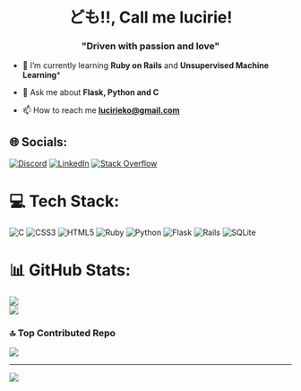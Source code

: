 <h1 align="center">ども!!, Call me lucirie!</h1>
<h3 align="center">"Driven with passion and love"</h3>

- 🌱 I’m currently learning **Ruby on Rails** and **Unsupervised Machine Learning***

- 💬 Ask me about **Flask, Python and C**

- 📫 How to reach me **lucirieko@gmail.com**

## 🌐 Socials:
[![Discord](https://img.shields.io/badge/Discord-%237289DA.svg?logo=discord&logoColor=white)](https://discord.gg/lucirie) [![LinkedIn](https://img.shields.io/badge/LinkedIn-%230077B5.svg?logo=linkedin&logoColor=white)](https://linkedin.com/in/ziad-alezzi-8727bb345) [![Stack Overflow](https://img.shields.io/badge/-Stackoverflow-FE7A16?logo=stack-overflow&logoColor=white)](https://stackoverflow.com/users/27984923/lucirie) 

# 💻 Tech Stack:
![C](https://img.shields.io/badge/c-%2300599C.svg?style=plastic&logo=c&logoColor=white) ![CSS3](https://img.shields.io/badge/css3-%231572B6.svg?style=plastic&logo=css3&logoColor=white) ![HTML5](https://img.shields.io/badge/html5-%23E34F26.svg?style=plastic&logo=html5&logoColor=white) ![Ruby](https://img.shields.io/badge/ruby-%23CC342D.svg?style=plastic&logo=ruby&logoColor=white) ![Python](https://img.shields.io/badge/python-3670A0?style=plastic&logo=python&logoColor=ffdd54) ![Flask](https://img.shields.io/badge/flask-%23000.svg?style=plastic&logo=flask&logoColor=white) ![Rails](https://img.shields.io/badge/rails-%23CC0000.svg?style=plastic&logo=ruby-on-rails&logoColor=white) ![SQLite](https://img.shields.io/badge/sqlite-%2307405e.svg?style=plastic&logo=sqlite&logoColor=white)
# 📊 GitHub Stats:
![](https://github-readme-stats.vercel.app/api?username=lucirie&theme=tokyonight&hide_border=false&include_all_commits=false&count_private=false)<br/>
![](https://github-readme-stats.vercel.app/api/top-langs/?username=lucirie&theme=tokyonight&hide_border=false&include_all_commits=false&count_private=false&layout=compact)

### 🔝 Top Contributed Repo
![](https://github-contributor-stats.vercel.app/api?username=lucirie&limit=5&theme=tokyonight&combine_all_yearly_contributions=true)

---
[![](https://visitcount.itsvg.in/api?id=lucirie&icon=0&color=0)](https://visitcount.itsvg.in)

<!-- Proudly created with GPRM ( https://gprm.itsvg.in ) -->
